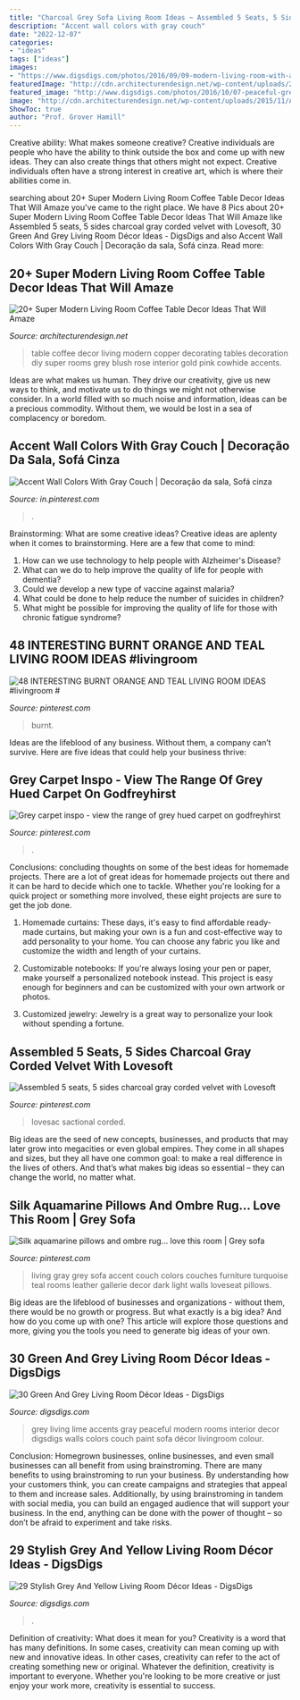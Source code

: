 ```yaml
---
title: "Charcoal Grey Sofa Living Room Ideas ~ Assembled 5 Seats, 5 Sides Charcoal Gray Corded Velvet With Lovesoft"
description: "Accent wall colors with gray couch"
date: "2022-12-07"
categories:
- "ideas"
tags: ["ideas"]
images:
- "https://www.digsdigs.com/photos/2016/09/09-modern-living-room-with-a-grey-sofa-yellow-pillows-a-table-and-an-artwork.jpg"
featuredImage: "http://cdn.architecturendesign.net/wp-content/uploads/2015/11/AD-15-copper-coffee-table-decor-ideas.jpg"
featured_image: "http://www.digsdigs.com/photos/2016/10/07-peaceful-grey-room-with-a-green-wall-and-lime-accents.jpg"
image: "http://cdn.architecturendesign.net/wp-content/uploads/2015/11/AD-15-copper-coffee-table-decor-ideas.jpg"
ShowToc: true
author: "Prof. Grover Hamill"
---
```



Creative ability: What makes someone creative?
Creative individuals are people who have the ability to think outside the box and come up with new ideas. They can also create things that others might not expect. Creative individuals often have a strong interest in creative art, which is where their abilities come in.

	

		
searching about 20+ Super Modern Living Room Coffee Table Decor Ideas That Will Amaze you've came to the right place. We have 8 Pics about 20+ Super Modern Living Room Coffee Table Decor Ideas That Will Amaze like Assembled 5 seats, 5 sides charcoal gray corded velvet with Lovesoft, 30 Green And Grey Living Room Décor Ideas - DigsDigs and also Accent Wall Colors With Gray Couch | Decoração da sala, Sofá cinza. Read more:
		
    
## 20+ Super Modern Living Room Coffee Table Decor Ideas That Will Amaze

<img loading=lazy src="http://cdn.architecturendesign.net/wp-content/uploads/2015/11/AD-15-copper-coffee-table-decor-ideas.jpg" onerror="this.onerror=null;this.src='https://tse4.mm.bing.net/th?id=OIP.4KAjhspJ70FnpTNbHf7fUQHaLH&amp;pid=15.1';" alt="20+ Super Modern Living Room Coffee Table Decor Ideas That Will Amaze">

_Source: architecturendesign.net_

>table coffee decor living modern copper decorating tables decoration diy super rooms grey blush rose interior gold pink cowhide accents. 

	

Ideas are what makes us human. They drive our creativity, give us new ways to think, and motivate us to do things we might not otherwise consider. In a world filled with so much noise and information, ideas can be a precious commodity. Without them, we would be lost in a sea of complacency or boredom.

    
## Accent Wall Colors With Gray Couch | Decoração Da Sala, Sofá Cinza

<img loading=lazy src="https://i.pinimg.com/736x/58/2e/3e/582e3e2638aea2c26cd26771d8d7e0db.jpg" onerror="this.onerror=null;this.src='https://tse4.mm.bing.net/th?id=OIP.eg46psA0yU4INvdY3Rh83gHaFj&amp;pid=15.1';" alt="Accent Wall Colors With Gray Couch | Decoração da sala, Sofá cinza">

_Source: in.pinterest.com_

>. 

	

Brainstorming: What are some creative ideas?
Creative ideas are aplenty when it comes to brainstorming. Here are a few that come to mind: 
1. How can we use technology to help people with Alzheimer's Disease? 
2. What can we do to help improve the quality of life for people with dementia? 
3. Could we develop a new type of vaccine against malaria? 
4. What could be done to help reduce the number of suicides in children? 
5. What might be possible for improving the quality of life for those with chronic fatigue syndrome?

    
## 48 INTERESTING BURNT ORANGE AND TEAL LIVING ROOM IDEAS #livingroom #

<img loading=lazy src="https://i.pinimg.com/736x/a5/52/20/a55220c7d66a177521711d194eff4c58.jpg" onerror="this.onerror=null;this.src='https://tse1.mm.bing.net/th?id=OIP.-PfNZdYr_8RyV67DtPomMgHaJ3&amp;pid=15.1';" alt="48 INTERESTING BURNT ORANGE AND TEAL LIVING ROOM IDEAS #livingroom #">

_Source: pinterest.com_

>burnt. 

	

Ideas are the lifeblood of any business. Without them, a company can’t survive. Here are five ideas that could help your business thrive:

    
## Grey Carpet Inspo - View The Range Of Grey Hued Carpet On Godfreyhirst

<img loading=lazy src="https://i.pinimg.com/736x/18/49/6e/18496e7c0aa9ff73717e612e482c2967.jpg" onerror="this.onerror=null;this.src='https://tse2.mm.bing.net/th?id=OIP.-gryD8ByE1lJlBJl9kwuyAHaLH&amp;pid=15.1';" alt="Grey carpet inspo - view the range of grey hued carpet on godfreyhirst">

_Source: pinterest.com_

>. 

	

Conclusions: concluding thoughts on some of the best ideas for homemade projects.
There are a lot of great ideas for homemade projects out there and it can be hard to decide which one to tackle. Whether you're looking for a quick project or something more involved, these eight projects are sure to get the job done. 
1. Homemade curtains: These days, it's easy to find affordable ready-made curtains, but making your own is a fun and cost-effective way to add personality to your home. You can choose any fabric you like and customize the width and length of your curtains.

2. Customizable notebooks: If you're always losing your pen or paper, make yourself a personalized notebook instead. This project is easy enough for beginners and can be customized with your own artwork or photos.

3. Customized jewelry: Jewelry is a great way to personalize your look without spending a fortune.

    
## Assembled 5 Seats, 5 Sides Charcoal Gray Corded Velvet With Lovesoft

<img loading=lazy src="https://i.pinimg.com/736x/cc/62/51/cc625184463258c8694d67b681071d11.jpg" onerror="this.onerror=null;this.src='https://tse3.mm.bing.net/th?id=OIP.gQMnaon6xSN0Y1T1-CtDqQHaJ4&amp;pid=15.1';" alt="Assembled 5 seats, 5 sides charcoal gray corded velvet with Lovesoft">

_Source: pinterest.com_

>lovesac sactional corded. 

	

Big ideas are the seed of new concepts, businesses, and products that may later grow into megacities or even global empires. They come in all shapes and sizes, but they all have one common goal: to make a real difference in the lives of others. And that’s what makes big ideas so essential – they can change the world, no matter what.

    
## Silk Aquamarine Pillows And Ombre Rug... Love This Room | Grey Sofa

<img loading=lazy src="https://i.pinimg.com/736x/5a/dc/28/5adc28ab0e398f1d0b16e9dfec6fd250--gray-couches-accent-colors.jpg" onerror="this.onerror=null;this.src='https://tse3.mm.bing.net/th?id=OIP.AKzKTf3ylQXFg4WjZn5FMAHaHa&amp;pid=15.1';" alt="Silk aquamarine pillows and ombre rug... love this room | Grey sofa">

_Source: pinterest.com_

>living gray grey sofa accent couch colors couches furniture turquoise teal rooms leather gallerie decor dark light walls loveseat pillows. 

	

Big ideas are the lifeblood of businesses and organizations - without them, there would be no growth or progress. But what exactly is a big idea? And how do you come up with one? This article will explore those questions and more, giving you the tools you need to generate big ideas of your own.

    
## 30 Green And Grey Living Room Décor Ideas - DigsDigs

<img loading=lazy src="http://www.digsdigs.com/photos/2016/10/07-peaceful-grey-room-with-a-green-wall-and-lime-accents.jpg" onerror="this.onerror=null;this.src='https://tse4.mm.bing.net/th?id=OIP.cHA5kVHrmDoL29axp5PncAHaJ3&amp;pid=15.1';" alt="30 Green And Grey Living Room Décor Ideas - DigsDigs">

_Source: digsdigs.com_

>grey living lime accents gray peaceful modern rooms interior decor digsdigs walls colors couch paint sofa décor livingroom colour. 

	

Conclusion: Homegrown businesses, online businesses, and even small businesses can all benefit from using brainstroming.
There are many benefits to using brainstroming to run your business. By understanding how your customers think, you can create campaigns and strategies that appeal to them and increase sales. Additionally, by using brainstroming in tandem with social media, you can build an engaged audience that will support your business. In the end, anything can be done with the power of thought – so don’t be afraid to experiment and take risks.

    
## 29 Stylish Grey And Yellow Living Room Décor Ideas - DigsDigs

<img loading=lazy src="https://www.digsdigs.com/photos/2016/09/09-modern-living-room-with-a-grey-sofa-yellow-pillows-a-table-and-an-artwork.jpg" onerror="this.onerror=null;this.src='https://tse4.mm.bing.net/th?id=OIP.04c0Qn_Cj8X0Q5VhLTyihwHaLf&amp;pid=15.1';" alt="29 Stylish Grey And Yellow Living Room Décor Ideas - DigsDigs">

_Source: digsdigs.com_

>. 

	

Definition of creativity: What does it mean for you?
Creativity is a word that has many definitions. In some cases, creativity can mean coming up with new and innovative ideas. In other cases, creativity can refer to the act of creating something new or original. Whatever the definition, creativity is important to everyone. Whether you're looking to be more creative or just enjoy your work more, creativity is essential to success.

